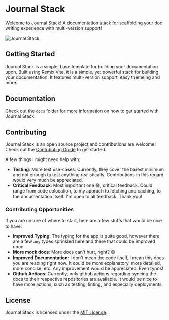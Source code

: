# Journal Stack

Welcome to Journal Stack! A documentation stack for scaffolding your doc writing experience with multi-version support!

![Journal Stack](https://ucarecdn.com/9a7c0b39-42f7-49f8-bcdf-d308871cdf58/WhatsAppImage20240125at110815PM.jpeg)

## Getting Started

Journal Stack is a simple, base template for building your documentation upon. Built using Remix Vite, it is a simple, yet powerful stack for building your documentation. It features multi-version support, easy themeing and more.

## Documentation

Check out the `docs` folder for more information on how to get started with Journal Stack.

## Contributing

Journal Stack is an open source project and contributions are welcome! Check out the [Contributing Guide](./CONTRIBUTING.md) to get started.

A few things I might need help with:

- **Testing**: More test use-cases. Currently, they cover the barest minimum and not enough to test anything realistically. Contributions in this regard would very much be appreciated.
- **Critical Feedback**: Most important one 😄, critical feedback. Could range from code colocation, to my apprach to fetching and caching, to the documentation itself. I'm open to all feedback. Thank you!

### Contributing Opportunities

If you are unsure of where to start, here are a few stuffs that would be nice to have:

- **Improved Typing**: The typing for the app is quite good, however there are a few `any` types sprinkled here and there that could be improved upon.
- **More mock docs**: More docs can't hurt, right? 😄
- **Improved Documentation**: I don't mean the code itself, I mean this docs you are reading right now. It could be more explanatory, more detailed, more concise, etc. Any improvement would be appreciated. Even typos!
- **Github Actions**: Currently, only github actions regarding syncing the docs to their respective repositories are available. It would be nice to have more actions, such as testing, linting, and especially deployments.

## License

Journal Stack is licensed under the [MIT License](./LICENSE.md).
